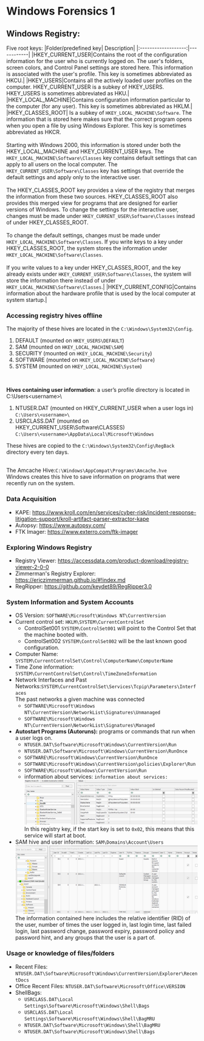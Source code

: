 # Windows Forensics 1

## Windows Registry:
Five root keys:
|Folder/predefined key|	Description|
|:-------------------:|------------|
|HKEY_CURRENT_USER|Contains the root of the configuration information for the user who is currently logged on. The user's folders, screen colors, and Control Panel settings are stored here. This information is associated with the user's profile. This key is sometimes abbreviated as HKCU.|
|HKEY_USERS|Contains all the actively loaded user profiles on the computer. HKEY_CURRENT_USER is a subkey of HKEY_USERS. HKEY_USERS is sometimes abbreviated as HKU.|
|HKEY_LOCAL_MACHINE|Contains configuration information particular to the computer (for any user). This key is sometimes abbreviated as HKLM.|
|HKEY_CLASSES_ROOT| Is a subkey of `HKEY_LOCAL_MACHINE\Software`. The information that is stored here makes sure that the correct program opens when you open a file by using Windows Explorer. This key is sometimes abbreviated as HKCR.<br><br>Starting with Windows 2000, this information is stored under both the HKEY_LOCAL_MACHINE and HKEY_CURRENT_USER keys. The `HKEY_LOCAL_MACHINE\Software\Classes` key contains default settings that can apply to all users on the local computer. The `HKEY_CURRENT_USER\Software\Classes` key has settings that override the default settings and apply only to the interactive user.<br><br>The HKEY_CLASSES_ROOT key provides a view of the registry that merges the information from these two sources. HKEY_CLASSES_ROOT also provides this merged view for programs that are designed for earlier versions of Windows. To change the settings for the interactive user, changes must be made under `HKEY_CURRENT_USER\Software\Classes` instead of under HKEY_CLASSES_ROOT.<br><br>To change the default settings, changes must be made under `HKEY_LOCAL_MACHINE\Software\Classes`. If you write keys to a key under HKEY_CLASSES_ROOT, the system stores the information under `HKEY_LOCAL_MACHINE\Software\Classes`.<br><br>If you write values to a key under HKEY_CLASSES_ROOT, and the key already exists under `HKEY_CURRENT_USER\Software\Classes`, the system will store the information there instead of under `HKEY_LOCAL_MACHINE\Software\Classes`.|
|HKEY_CURRENT_CONFIG|Contains information about the hardware profile that is used by the local computer at system startup.|  

### Accessing registry hives offline
The majority of these hives are located in the `C:\Windows\System32\Config`.  
1. DEFAULT (mounted on `HKEY_USERS\DEFAULT`)
2. SAM (mounted on `HKEY_LOCAL_MACHINE\SAM`)
3. SECURITY (mounted on `HKEY_LOCAL_MACHINE\Security`)
4. SOFTWARE (mounted on `HKEY_LOCAL_MACHINE\Software`)
5. SYSTEM (mounted on `HKEY_LOCAL_MACHINE\System`)  
<br>

**Hives containing user information**: a user’s profile directory is located in C:\Users\<username>\  
1. NTUSER.DAT (mounted on HKEY_CURRENT_USER when a user logs in)  
    `C:\Users\<username>\`
2. USRCLASS.DAT (mounted on HKEY_CURRENT_USER\Software\CLASSES)  
    `C:\Users\<username>\AppData\Local\Microsoft\Windows`

These hives are copied to the `C:\Windows\System32\Config\RegBack` directory every ten days.  
<br>

The Amcache Hive:`C:\Windows\AppCompat\Programs\Amcache.hve`  
Windows creates this hive to save information on programs that were recently run on the system.  

### Data Acquisition
- KAPE: https://www.kroll.com/en/services/cyber-risk/incident-response-litigation-support/kroll-artifact-parser-extractor-kape  
- Autopsy: https://www.autopsy.com/
- FTK Imager: https://www.exterro.com/ftk-imager   

### Exploring Windows Registry
- Registry Viewer: https://accessdata.com/product-download/registry-viewer-2-0-0
- Zimmerman's Registry Explorer: https://ericzimmerman.github.io/#!index.md
- RegRipper: https://github.com/keydet89/RegRipper3.0

### System Information and System Accounts
- OS Version: `SOFTWARE\Microsoft\Windows NT\CurrentVersion`
- Current control set: `HKLM\SYSTEM\CurrentControlSet`
    - ControlSet001 `SYSTEM\ControlSet001` will point to the Control Set that the machine booted with.
    - ControlSet002 `SYSTEM\ControlSet002` will be the last known good configuration.
- Computer Name: `SYSTEM\CurrentControlSet\Control\ComputerName\ComputerName`
- Time Zone information: `SYSTEM\CurrentControlSet\Control\TimeZoneInformation`
- Network Interfaces and Past Networks:`SYSTEM\CurrentControlSet\Services\Tcpip\Parameters\Interfaces`  
    The past networks a given machine was connected
    - `SOFTWARE\Microsoft\Windows NT\CurrentVersion\NetworkList\Signatures\Unmanaged`
    - `SOFTWARE\Microsoft\Windows NT\CurrentVersion\NetworkList\Signatures\Managed`
- **Autostart Programs (Autoruns):** programs or commands that run when a user logs on.  
    - `NTUSER.DAT\Software\Microsoft\Windows\CurrentVersion\Run`
    - `NTUSER.DAT\Software\Microsoft\Windows\CurrentVersion\RunOnce`
    - `SOFTWARE\Microsoft\Windows\CurrentVersion\RunOnce`
    - `SOFTWARE\Microsoft\Windows\CurrentVersion\policies\Explorer\Run`
    - `SOFTWARE\Microsoft\Windows\CurrentVersion\Run`
    - information about services: `information about services:`  
        <img src="https://github.com/nkn-ctrl/pushtest/blob/main/windows_reg_start.png" width="700"><br>
        In this registry key, if the start key is set to `0x02`, this means that this service will start at boot.
- SAM hive and user information: `SAM\Domains\Account\Users`
    <img src="https://github.com/nkn-ctrl/pushtest/blob/main/windows_reg_sam.png" width="700"><br>
    The information contained here includes the relative identifier (RID) of the user, number of times the user logged in, last login time, last failed login, last password change, password expiry, password policy and password hint, and any groups that the user is a part of.   

### Usage or knowledge of files/folders
- Recent Files: `NTUSER.DAT\Software\Microsoft\Windows\CurrentVersion\Explorer\RecentDocs`
- Office Recent Files: `NTUSER.DAT\Software\Microsoft\Office\VERSION`  
- ShellBags:
    - `USRCLASS.DAT\Local Settings\Software\Microsoft\Windows\Shell\Bags`  
    - `USRCLASS.DAT\Local Settings\Software\Microsoft\Windows\Shell\BagMRU`  
    - `NTUSER.DAT\Software\Microsoft\Windows\Shell\BagMRU`  
    - `NTUSER.DAT\Software\Microsoft\Windows\Shell\Bags`  

